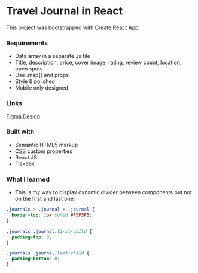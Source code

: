# Travel Journal in React

This project was bootstrapped with [Create React App](https://github.com/facebook/create-react-app).

### Requirements

- Data array in a separate .js file
- Title, description, price, cover image, rating, review count, location, open spots
- Use .map() and props
- Style & polished
- Mobile only designed

### Links

[Figma Design](https://www.figma.com/file/QG4cOExkdbIbhSfWJhs2gs/Travel-Journal)



### Built with

- Semantic HTML5 markup
- CSS custom properties
- React.JS
- Flexbox

### What I learned

- This is my way to display dynamic divider between components but not on the first and last one:

```css
.journals > .journal + .journal {
  border-top: 1px solid #F5F5F5;
}

.journals .journal:first-child {
  padding-top: 0;
}

.journals .journal:last-child {
  padding-bottom: 0;
}
```
